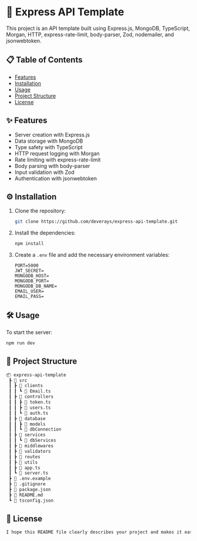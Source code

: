 # 🚀 Express API Template

This project is an API template built using Express.js, MongoDB, TypeScript, Morgan, HTTP, express-rate-limit, body-parser, Zod, nodemailer, and jsonwebtoken.

## 📋 Table of Contents

- [Features](#features)
- [Installation](#installation)
- [Usage](#usage)
- [Project Structure](#project-structure)
- [License](#license)

## ✨ Features

- Server creation with Express.js
- Data storage with MongoDB
- Type safety with TypeScript
- HTTP request logging with Morgan
- Rate limiting with express-rate-limit
- Body parsing with body-parser
- Input validation with Zod
- Authentication with jsonwebtoken

## ⚙️ Installation

1. Clone the repository:
   ```bash
   git clone https://github.com/deverays/express-api-template.git
   ```
2. Install the dependencies:
   ```bash
   npm install
   ```
3. Create a `.env` file and add the necessary environment variables:
   ```env
   PORT=5000
   JWT_SECRET=
   MONGODB_HOST=
   MONGODB_PORT=
   MONGODB_DB_NAME=
   EMAIL_USER=
   EMAIL_PASS=
   ```

## 🛠 Usage

To start the server:

```bash
npm run dev
```

## 📂 Project Structure

```bash
📦 express-api-template
 ┣ 📂 src
 ┃ ┣ 📂 clients
 ┃ ┃ ┗ 📜 Email.ts
 ┃ ┣ 📂 controllers
 ┃ ┃ ┣ 📜 token.ts
 ┃ ┃ ┣ 📜 users.ts
 ┃ ┃ ┗ 📜 auth.ts
 ┃ ┣ 📂 database
 ┃ ┃ ┣ 📂 models
 ┃ ┃ ┗ 📜 dbConnection
 ┃ ┣ 📂 services
 ┃ ┃ ┗ 📜 dbServices
 ┃ ┣ 📂 middlewares
 ┃ ┣ 📂 validators
 ┃ ┣ 📂 routes
 ┃ ┣ 📂 utils
 ┃ ┣ 📜 app.ts
 ┃ ┗ 📜 server.ts
 ┣ 📜 .env.example
 ┣ 📜 .gitignore
 ┣ 📜 package.json
 ┣ 📜 README.md
 ┗ 📜 tsconfig.json
```

## 📄 License

```bash
I hope this README file clearly describes your project and makes it easier for other developers to understand and contribute! Let me know if you need any further changes or additions.
```
